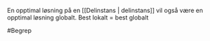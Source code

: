 En opptimal løsning på en [[Delinstans | delinstans]] vil også være en opptimal løsning globalt. Best lokalt = best globalt

#Begrep